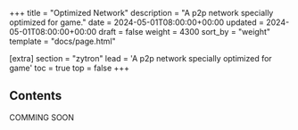+++
title = "Optimized Network"
description = "A p2p network specially optimized for game."
date = 2024-05-01T08:00:00+00:00
updated = 2024-05-01T08:00:00+00:00
draft = false
weight = 4300
sort_by = "weight"
template = "docs/page.html"

[extra]
section = "zytron"
lead = 'A p2p network specially optimized for game'
toc = true
top = false
+++

## Contents
COMMING SOON
